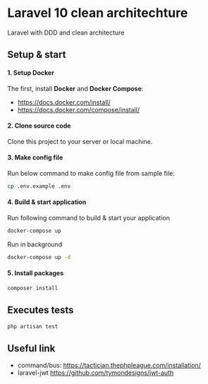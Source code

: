 # Laravel 10 clean architechture

Laravel with DDD and clean architecture

## Setup & start
#### 1. Setup Docker
The first, install **Docker** and **Docker Compose**:

- https://docs.docker.com/install/
- https://docs.docker.com/compose/install/

#### 2. Clone source code

Clone this project to your server or local machine.

#### 3. Make config file

Run below command to make config file from sample file:

```bash
cp .env.example .env
```

#### 4. Build & start application
Run following command to build & start your application

```bash
docker-compose up
```

Run in background

```bash
docker-compose up -d
```

#### 5. Install packages

```bash
composer install
```

## Executes tests
```bash
php artisan test
```

## Useful link
- command/bus: https://tactician.thephpleague.com/installation/
- laravel-jwt https://github.com/tymondesigns/jwt-auth

